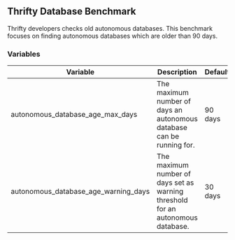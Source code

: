 ## Thrifty Database Benchmark

Thrifty developers checks old autonomous databases. This benchmark focuses on finding autonomous databases which are older than 90 days.

### Variables

| Variable | Description | Default |
| - | - | - |
| autonomous_database_age_max_days | The maximum number of days an autonomous database can be running for. | 90 days |
| autonomous_database_age_warning_days | The maximum number of days set as warning threshold for an autonomous database. | 30 days |
